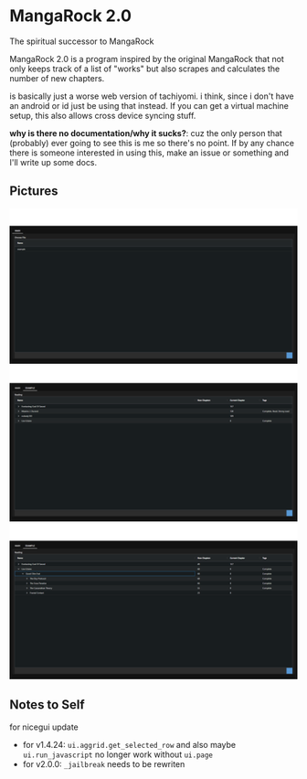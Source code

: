 # MangaRock 2.0

The spiritual successor to MangaRock

MangaRock 2.0 is a program inspired by the original MangaRock that not only keeps track of a list of "works" but also scrapes and calculates the number of new chapters.

is basically just a worse web version of tachiyomi. i think, since i don't have an android or id just be using that instead.
If you can get a virtual machine setup, this also allows cross device syncing stuff.

**why is there no documentation/why it sucks?**: cuz the only person that (probably) ever going to see this is me so there's no point.
If by any chance there is someone interested in using this, make an issue or something and I'll write up some docs.

## Pictures

![](/docs/1.png)
![](/docs/2.png)
![](/docs/3.png)

## Notes to Self
for nicegui update
- for v1.4.24: `ui.aggrid.get_selected_row` and also maybe `ui.run_javascript` no longer work without `ui.page`
- for v2.0.0: `_jailbreak` needs to be rewriten